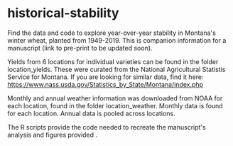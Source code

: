 # historical-stability

Find the data and code to explore year-over-year stability in Montana's winter wheat, planted from 1949-2019. This is companion information for a manuscript (link to pre-print to be updated soon). 

Yields from 6 locations for individual varieties can be found in the folder location_yields. These were curated from the National Agricultural Statistis Service for Montana. If you are looking for similar data, find it here: https://www.nass.usda.gov/Statistics_by_State/Montana/index.php

Monthly and annual weather information was downloaded from NOAA for each location, found in the folder location_weather. Monthly data is found for each location. Annual data is pooled across locations.

The R scripts provide the code needed to recreate the manuscript's analysis and figures provided .
